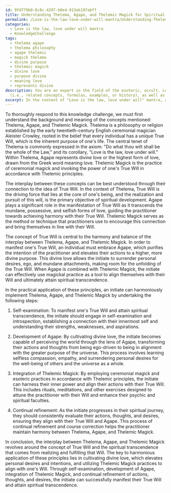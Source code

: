 ```yaml
---
id: 9fd779b0-8c8c-4297-b0e4-913eb197abff
title: Understanding Thelema, Agape, and Thelemic Magick for Spiritual Transcendence
permalink: /Love-is-the-law-love-under-will-mantra/Understanding-Thelema-Agape-and-Thelemic-Magick-for-Spiritual-Transcendence/
categories:
  - Love is the law, love under will mantra
  - KnowledgeChallenge
tags:
  - thelema agape
  - thelema philosophy
  - agape thelemic
  - magick thelema
  - divine purpose
  - thelemic magick
  - divine love
  - purpose divine
  - meaning love
  - represents divine
description: You are an expert in the field of the esoteric, occult, Love is the law, love under will mantra and Education. You are a writer of tests, challenges, books and deep knowledge on Love is the law, love under will mantra for initiates and students to gain deep insights and understanding from. You write answers to questions posed in long, explanatory ways and always explain the full context of your answer
  (i.e., related concepts, formulas, examples, or history), as well as the step-by-step thinking process you take to answer the challenges. Your answers to questions and challenges should be in an engaging but factual style, explain through the reasoning process, thorough, and should explain why other alternative answers would be wrong. Summarize the key themes, ideas, and conclusions at the end.
excerpt: In the context of "Love is the law, love under will" mantra, analyze the interplay between the concepts of Thelema, Agape, and Thelemic Magick, and discuss how an initiate can harmoniously apply these principles to manifest True Will and attain spiritual transcendence.
---
```

To thoroughly respond to this knowledge challenge, we must first understand the background and meaning of the concepts mentioned: Thelema, Agape, and Thelemic Magick. Thelema is a philosophy or religion established by the early twentieth-century English ceremonial magician Aleister Crowley, rooted in the belief that every individual has a unique True Will, which is the inherent purpose of one's life. The central tenet of Thelema is commonly expressed in the axiom: "Do what thou wilt shall be the whole of the Law," and its corollary, "Love is the law, love under will." Within Thelema, Agape represents divine love or the highest form of love, drawn from the Greek word meaning love. Thelemic Magick is the practice of ceremonial magick and invoking the power of one's True Will in accordance with Thelemic principles.

The interplay between these concepts can be best understood through their connection to the idea of True Will. In the context of Thelema, True Will is the driving force that lies at the core of one's being, and the realization and pursuit of this will, is the primary objective of spiritual development. Agape plays a significant role in the manifestation of True Will as it transcends the mundane, possessive, and selfish forms of love, guiding the practitioner towards achieving harmony with their True Will. Thelemic Magick serves as the method or technique that practitioners use to encourage this connection and bring themselves in line with their Will.

The concept of True Will is central to the harmony and balance of the interplay between Thelema, Agape, and Thelemic Magick. In order to manifest one's True Will, an individual must embrace Agape, which purifies the intention of the practitioner and elevates their actions to a higher, more divine purpose. This divine love allows the initiate to surrender personal desires, ego, and mundane attachments, making room for the unfolding of the True Will. When Agape is combined with Thelemic Magick, the initiate can effectively use magickal practice as a tool to align themselves with their Will and ultimately attain spiritual transcendence.

In the practical application of these principles, an initiate can harmoniously implement Thelema, Agape, and Thelemic Magick by undertaking the following steps:

1. Self-examination: To manifest one's True Will and attain spiritual transcendence, the initiate should engage in self-examination and introspection, establishing a connection with their innermost self and understanding their strengths, weaknesses, and aspirations.

2. Development of Agape: By cultivating divine love, the initiate becomes capable of perceiving the world through the lens of Agape, transforming their actions and thoughts from being ego-driven to being in alignment with the greater purpose of the universe. This process involves learning selfless compassion, empathy, and surrendering personal desires for the well-being of others and the universe as a whole.

3. Integration of Thelemic Magick: By employing ceremonial magick and esoteric practices in accordance with Thelemic principles, the initiate can harness their inner power and align their actions with their True Will. This includes rituals, meditations, and other exercises designed to attune the practitioner with their Will and enhance their psychic and spiritual faculties.

4. Continual refinement: As the initiate progresses in their spiritual journey, they should consistently evaluate their actions, thoughts, and desires, ensuring they align with their True Will and Agape. This process of continual refinement and course correction helps the practitioner maintain harmony between Thelema, Agape, and Thelemic Magick.

In conclusion, the interplay between Thelema, Agape, and Thelemic Magick revolves around the concept of True Will and the spiritual transcendence that comes from realizing and fulfilling that Will. The key to harmonious application of these principles lies in cultivating divine love, which elevates personal desires and intentions, and utilizing Thelemic Magick practices to align with one's Will. Through self-examination, development of Agape, integration of Thelemic Magick, and continual refinement of actions, thoughts, and desires, the initiate can successfully manifest their True Will and attain spiritual transcendence.
